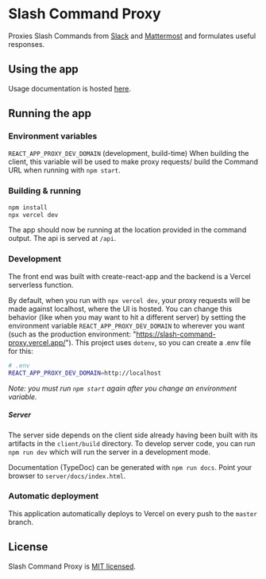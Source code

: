 # Slash Command Proxy

Proxies Slash Commands from [Slack](https://slack.com/) and [Mattermost](https://mattermost.com/) and formulates useful responses.

## Using the app

Usage documentation is hosted [here](https://slash-command-proxy.vercel.app/help).

## Running the app

### Environment variables

`REACT_APP_PROXY_DEV_DOMAIN` (development, build-time) When building the client, this variable will be used to make proxy requests/ build the Command URL when running with `npm start`.

### Building & running

```bash
npm install
npx vercel dev
```

The app should now be running at the location provided in the command output. The api is served at `/api`.

### Development

The front end was built with create-react-app and the backend is a Vercel serverless function.

By default, when you run with `npx vercel dev`, your proxy requests will be made against localhost, where the UI is hosted. You can change this behavior (like when you may want to hit a different server) by setting the environment variable `REACT_APP_PROXY_DEV_DOMAIN` to wherever you want (such as the production environment: "https://slash-command-proxy.vercel.app/"). This project uses `dotenv`, so you can create a .env file for this:

```bash
# .env
REACT_APP_PROXY_DEV_DOMAIN=http://localhost
```

_Note: you must run `npm start` again after you change an environment variable._

##### Server

The server side depends on the client side already having been built with its artifacts in the `client/build` directory. To develop server code, you can run `npm run dev` which will run the server in a development mode.

Documentation (TypeDoc) can be generated with `npm run docs`. Point your browser to `server/docs/index.html`.

### Automatic deployment

This application automatically deploys to Vercel on every push to the `master` branch.

## License

Slash Command Proxy is [MIT licensed](./LICENSE).
